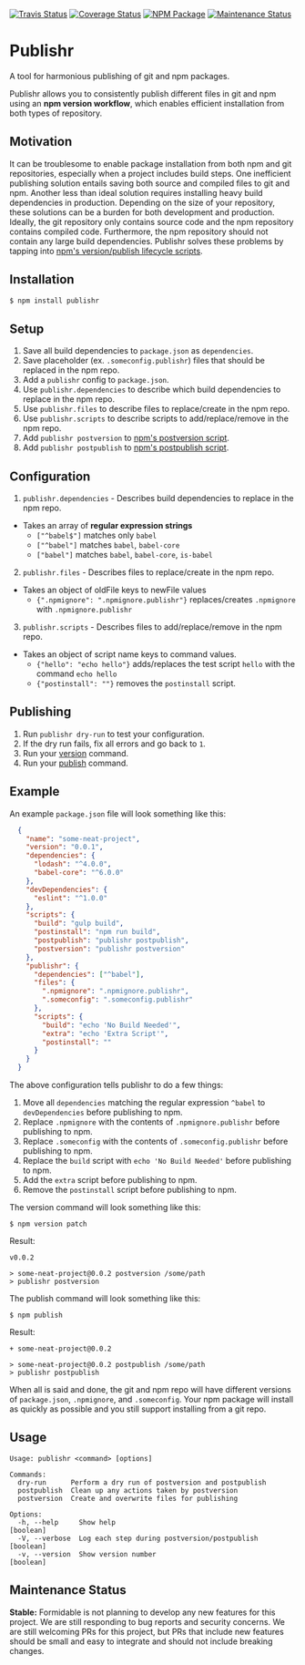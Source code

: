 [![Travis Status][trav_img]][trav_site]
[![Coverage Status][cov_img]][cov_site]
[![NPM Package][npm_img]][npm_site]
[![Maintenance Status][maintenance-image]](#maintenance-status)


# Publishr

A tool for harmonious publishing of git and npm packages.

Publishr allows you to consistently publish different files in git and npm using an **npm version workflow**,
which enables efficient installation from both types of repository.

## Motivation

It can be troublesome to enable package installation from both npm and git repositories,
especially when a project includes build steps. One inefficient publishing solution entails
saving both source and compiled files to git and npm. Another less than ideal solution requires
installing heavy build dependencies in production. Depending on the size of your 
repository, these solutions can be a burden for both development and production. 
Ideally, the git repository only contains source code and the npm repository contains
compiled code. Furthermore, the npm repository should not contain any large build dependencies.
Publishr solves these problems by tapping into [npm's version/publish lifecycle scripts][npm_scripts_docs].

## Installation

```sh
$ npm install publishr
```

## Setup

1. Save all build dependencies to `package.json` as `dependencies`.
2. Save placeholder (ex. `.someconfig.publishr`) files that should be replaced in the npm repo.
3. Add a `publishr` config to `package.json`.
4. Use `publishr.dependencies` to describe which build dependencies to replace in the npm repo.
5. Use `publishr.files` to describe files to replace/create in the npm repo.
6. Use `publishr.scripts` to describe scripts to add/replace/remove in the npm repo.
7. Add `publishr postversion` to [npm's postversion script][npm_scripts_docs].
8. Add `publishr postpublish` to [npm's postpublish script][npm_scripts_docs].

## Configuration

1. `publishr.dependencies` - Describes build dependencies to replace in the npm repo.
  * Takes an array of **regular expression strings**
    * `["^babel$"]` matches only `babel` 
    * `["^babel"]` matches `babel`, `babel-core`
    * `["babel"]` matches `babel`, `babel-core`, `is-babel`
2. `publishr.files` - Describes files to replace/create in the npm repo.
  * Takes an object of oldFile keys to newFile values
    * `{".npmignore": ".npmignore.publishr"}` replaces/creates `.npmignore` with `.npmignore.publishr`
3. `publishr.scripts` - Describes files to add/replace/remove in the npm repo.
  * Takes an object of script name keys to command values.
    * `{"hello": "echo hello"}` adds/replaces the test script `hello` with the command `echo hello`
    * `{"postinstall": ""}` removes the `postinstall` script.

## Publishing

1. Run `publishr dry-run` to test your configuration.
2. If the dry run fails, fix all errors and go back to `1`.
3. Run your [version][npm_version_docs] command.
4. Run your [publish][npm_publish_docs] command.

## Example

An example `package.json` file will look something like this:

```json
  {
    "name": "some-neat-project",
    "version": "0.0.1",
    "dependencies": {
      "lodash": "^4.0.0",
      "babel-core": "^6.0.0"
    },
    "devDependencies": {
      "eslint": "^1.0.0"
    },
    "scripts": {
      "build": "gulp build",
      "postinstall": "npm run build",
      "postpublish": "publishr postpublish",
      "postversion": "publishr postversion"
    },
    "publishr": {
      "dependencies": ["^babel"],
      "files": {
        ".npmignore": ".npmignore.publishr",
        ".someconfig": ".someconfig.publishr"
      },
      "scripts": {
        "build": "echo 'No Build Needed'",
        "extra": "echo 'Extra Script'",
        "postinstall": ""
      }
    }
  }
```

The above configuration tells publishr to do a few things:

1. Move all `dependencies` matching the regular expression `^babel` to `devDependencies` before publishing to npm.
2. Replace `.npmignore` with the contents of `.npmignore.publishr` before publishing to npm.
3. Replace `.someconfig` with the contents of `.someconfig.publishr` before publishing to npm.
4. Replace the `build` script with `echo 'No Build Needed'` before publishing to npm.
5. Add the `extra` script before publishing to npm.
6. Remove the `postinstall` script before publishing to npm.

The version command will look something like this:

```shell
$ npm version patch
```

Result:

```
v0.0.2

> some-neat-project@0.0.2 postversion /some/path
> publishr postversion
```

The publish command will look something like this:

```shell
$ npm publish
```

Result:

```
+ some-neat-project@0.0.2

> some-neat-project@0.0.2 postpublish /some/path
> publishr postpublish

```

When all is said and done, the git and npm repo will have different versions of `package.json`, `.npmignore`, and `.someconfig`. Your npm package will install as quickly as possible and you still support installing from a git repo.

## Usage 

```
Usage: publishr <command> [options]

Commands:
  dry-run      Perform a dry run of postversion and postpublish
  postpublish  Clean up any actions taken by postversion
  postversion  Create and overwrite files for publishing

Options:
  -h, --help     Show help                                             [boolean]
  -V, --verbose  Log each step during postversion/postpublish          [boolean]
  -v, --version  Show version number                                   [boolean]
```

## Maintenance Status

 **Stable:** Formidable is not planning to develop any new features for this project. We are still responding to bug reports and security concerns. We are still welcoming PRs for this project, but PRs that include new features should be small and easy to integrate and should not include breaking changes.

[maintenance-image]: https://img.shields.io/badge/maintenance-stable-blue.svg
[trav_img]: https://img.shields.io/travis/FormidableLabs/publishr.svg
[trav_site]: https://travis-ci.org/FormidableLabs/publishr
[cov_img]: https://img.shields.io/coveralls/FormidableLabs/publishr.svg
[cov_site]: https://coveralls.io/r/FormidableLabs/publishr
[npm_img]: https://img.shields.io/npm/v/publishr.svg
[npm_site]: https://www.npmjs.org/package/publishr
[npm_publish_docs]: https://docs.npmjs.com/cli/publish
[npm_version_docs]: https://docs.npmjs.com/cli/version
[npm_scripts_docs]: https://docs.npmjs.com/misc/scripts

